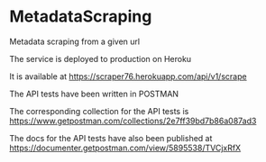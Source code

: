 # MetadataScraping
Metadata scraping from a given url

The service is deployed to production on Heroku

It is available at https://scraper76.herokuapp.com/api/v1/scrape

The API tests have been written in POSTMAN

The corresponding collection for the API tests is https://www.getpostman.com/collections/2e7ff39bd7b86a087ad3

The docs for the API tests have also been published at https://documenter.getpostman.com/view/5895538/TVCjxRfX

